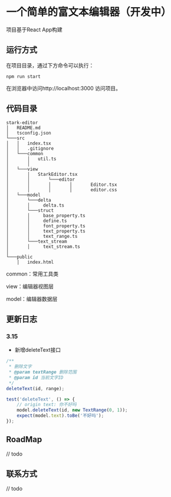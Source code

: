 # 一个简单的富文本编辑器（开发中）

项目基于React App构建

## 运行方式

在项目目录，通过下方命令可以执行：

```
npm run start
```

在浏览器中访问http://localhost:3000 访问项目。

## 代码目录

```
stark-editor
│   README.md
│   tsconfig.json    
└───src
│   │   index.tsx
│   │   .gitignore
│   └───common
│       │   util.ts
│       │   
│   └───view
│       │   StarkEditor.tsx
│       │       └───editor
│       │       │       │       Editor.tsx
│       │       │       │       editor.css
│   └───model
│       └───delta
│       │     delta.ts
│       └───struct
│       │     base_property.ts
│       │     define.ts
│       │     font_property.ts
│       │     text_property.ts
│       │     text_range.ts
│       └───text_stream
│       │     text_stream.ts
│   
└───public
    │   index.html
```

common：常用工具类

view：编辑器视图层

model：编辑器数据层

## 更新日志

### 3.15

- 新增deleteText接口

```typescript
/**
 * 删除文字
 * @param textRange 删除范围
 * @param id 当前文字ID
 */
deleteText(id, range);

test('deleteText', () => {
    // origin text: 你不好吗
	model.deleteText(id, new TextRange(0, 1));
	expect(model.text).toBe('不好吗');
});
```

## RoadMap

// todo

## 联系方式

// todo
